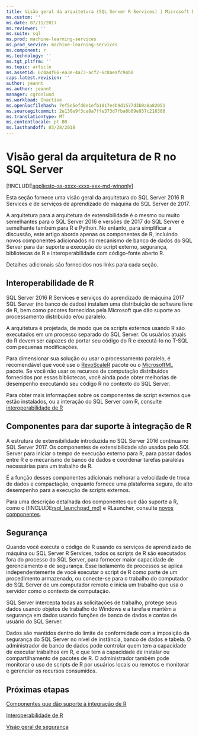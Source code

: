 ```yaml
---
title: Visão geral da arquitetura (SQL Server R Services) | Microsoft Docs
ms.custom: ''
ms.date: 07/11/2017
ms.reviewer: ''
ms.suite: sql
ms.prod: machine-learning-services
ms.prod_service: machine-learning-services
ms.component: r
ms.technology: ''
ms.tgt_pltfrm: ''
ms.topic: article
ms.assetid: 6c4a4f66-ea3e-4a73-acf2-6c8aeafc94b0
caps.latest.revision: ''
author: jeannt
ms.author: jeannt
manager: cgronlund
ms.workload: Inactive
ms.openlocfilehash: 7ef5e5efd0e1efb1817e4b9d1577d3b0a8a82051
ms.sourcegitcommit: 2e130e9f3ce8a7ffe373d7fba8b09e937c216386
ms.translationtype: MT
ms.contentlocale: pt-BR
ms.lasthandoff: 03/28/2018
---
```

# <a name="architecture-overview-for-r-in-sql-server"></a>Visão geral da arquitetura de R no SQL Server
[!INCLUDE[appliesto-ss-xxxx-xxxx-xxx-md-winonly](../../includes/appliesto-ss-xxxx-xxxx-xxx-md-winonly.md)]

Esta seção fornece uma visão geral da arquitetura do SQL Server 2016 R Services e de serviços de aprendizado de máquina do SQL Server de 2017.

A arquitetura para a arquitetura de extensibilidade é o mesmo ou muito semelhantes para o SQL Server 2016 e versões de 2017 do SQL Server e semelhante também para R e Python. No entanto, para simplificar a discussão, este artigo aborda apenas os componentes de R, incluindo novos componentes adicionados no mecanismo de banco de dados do SQL Server para dar suporte a execução do script externo, segurança, bibliotecas de R e interoperabilidade com código-fonte aberto R.

Detalhes adicionais são fornecidos nos links para cada seção.

## <a name="r-interoperability"></a>Interoperabilidade de R

SQL Server 2016 R Services e serviços do aprendizado de máquina 2017 SQL Server (no banco de dados) instalam uma distribuição de software livre de R, bem como pacotes fornecidos pela Microsoft que dão suporte ao processamento distribuído e/ou paralelo.

A arquitetura é projetada, de modo que os scripts externos usando R são executados em um processo separado do SQL Server. Os usuários atuais do R devem ser capazes de portar seu código do R e executá-lo no T-SQL com pequenas modificações.

Para dimensionar sua solução ou usar o processamento paralelo, é recomendável que você use o [RevoScaleR](https://docs.microsoft.com/r-server/r-reference/revoscaler/revoscaler) pacote ou o [MicrosoftML](https://docs.microsoft.com/r-server/r-reference/microsoftml/microsoftml-package) pacote. Se você não usar os recursos de computação distribuídos fornecidos por essas bibliotecas, você ainda pode obter melhorias de desempenho executando seu código R no contexto do SQL Server.

Para obter mais informações sobre os componentes de script externos que estão instalados, ou a interação do SQL Server com R, consulte [interoperabilidade de R](../../advanced-analytics/r/r-interoperability-in-sql-server.md)

## <a name="components-to-support-r-integration"></a>Componentes para dar suporte à integração de R

A estrutura de extensibilidade introduzida no SQL Server 2016 continua no SQL Server 2017. Os componentes de extensibilidade são usados pelo SQL Server para iniciar o tempo de execução externo para R, para passar dados entre R e o mecanismo de banco de dados e coordenar tarefas paralelas necessárias para um trabalho de R.

É a função desses componentes adicionais melhorar a velocidade de troca de dados e compactação, enquanto fornece uma plataforma segura, de alto desempenho para a execução de scripts externos.

Para uma descrição detalhada dos componentes que dão suporte a R, como o [!INCLUDE[rsql_launchpad_md](../../includes/rsql-launchpad-md.md)] e RLauncher, consulte [novos componentes](../../advanced-analytics/r/new-components-in-sql-server-to-support-r.md).

## <a name="security"></a>Segurança

Quando você executa o código de R usando os serviços de aprendizado de máquina ou SQL Server R Services, todos os scripts de R são executados fora do processo do SQL Server, para fornecer maior capacidade de gerenciamento e de segurança. Esse isolamento de processos se aplica independentemente de você executar o script de R como parte de um procedimento armazenado, ou conecte-se para o trabalho do computador do SQL Server de um computador remoto e inicia um trabalho que usa o servidor como o contexto de computação.

SQL Server intercepta todas as solicitações de trabalho, protege seus dados usando objetos de trabalho do Windows e a tarefa e mantém a segurança em dados usando funções de banco de dados e contas de usuário do SQL Server.

Dados são mantidos dentro do limite de conformidade com a imposição da segurança do SQL Server no nível de instância, banco de dados e tabela. O administrador de banco de dados pode controlar quem tem a capacidade de executar trabalhos em R, e que tem a capacidade de instalar ou compartilhamento de pacotes de R. O administrador também pode monitorar o uso de scripts de R por usuários locais ou remotos e monitorar e gerenciar os recursos consumidos.

## <a name="next-steps"></a>Próximas etapas

[Componentes que dão suporte à integração de R](new-components-in-sql-server-to-support-r.md)

[Interoperabilidade de R](r-interoperability-in-sql-server.md)

[Visão geral de segurança](security-overview-sql-server-r.md)
